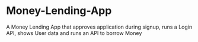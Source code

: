 # Money-Lending-App
A Money Lending App that approves application during signup, runs a Login API, shows User data and runs an API to borrow Money
